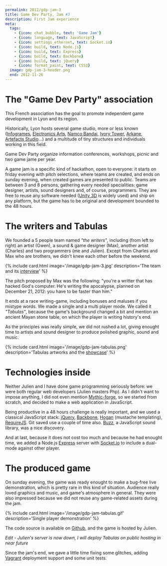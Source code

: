 ```yaml
---
permalink: 2012/gdp-jam-3
title: Game Dev Party, Jam #3
description: First Jam experience
meta:
  tags:
    - {icon: chat_bubble, text: 'Game Jam'}
    - {icon: language, text: JavaScript}
    - {icon: settings_ethernet, text: Socket.io}
    - {icon: build, text: Node.js}
    - {icon: build, text: Express}
    - {icon: build, text: Backbone}
    - {icon: build, text: jQuery}
    - {icon: format_paint, text: CSS3}
  image: gdp-jam-3-header.png
  end: 2012-11-26
---
```


# The "Game Dev Party" association

This French association has the goal to promote independent game development in Lyon and its region.

Historically, Lyon hosts several game studio, more or less known ([Infogrames][7], [Electronics Arts][3], [Namco Bandai][5], [Ivory Tower][2], [Arkane][4], [Artefacts Studio][6]...)
and a multitude of tiny structures and individuals working in this field.

Game Dev Party organize information conferences, workshops, picnic and two game jame per year.

A game jam is a specific kind of hackathon, open to everyone: it starts on friday evening with pitch selections, where teams are created, and ends on sunday evening, when created games are presented to public.
Teams are between 3 and 8 persons, gathering every needed specialities: game designer, artists, sound designers and, of course, programmers.
They are free to reuse any software needed ([Unity 3D][8] is widely used) and ship on any platform, but the game has to be original and development bounded to the 48 hours.

# The writers and Tabulas

We founded a 5 people team named *"the writers"*, including (from left to right) an artist (Gwen), a sound & game designer (Max), another artist (Charles) and two programmers (me and Julien).
Except from Charles and Max who are brothers, we didn't knew each other before the weekend.

{% include card.html image='/image/gdp-jam-3.jpg' description='The team and its [interview](http://gamedevparty.fr/gdpjam3-the-writers/)' %}

The pitch proposed by Max was the following: "you're a writter that has hacked God's computer. He's writing the apocalypse, planned on December 21, 2012: you have to be faster than him."

It ends at a race writing-game, including bonuses and maluses if you mistype words. We made a single and a multi player mode.
We called it *"Tabulas"*, because the game's background changed a bit and mention an ancient Mayan stone table, on which the player is writing history's end.

As the principles was really simple, we did not rushed a lot, giving enought time to artists and sound designer to produce polished graphic, sound and music.

{% include card.html image='/image/gdp-jam-tabulas.png' description='Tabulas artworks and the [showcase](http://gamedevparty.fr/showcase-tabulas/)' %}

# Technologies inside

Neither Julien and I have done game programming seriously before: we were both regular web developers (Julien masters Php).
As I didn't want to impose anything, I did not even mention [Mythic-forge][10], so we started from scratch, and decided to make a web application in JavaScript.

Being productive in a 48 hours challenge is really important, and we used a classical JavaScript stack: [jQuery][11], [Backbone][12], [Hogan][13] (mustache templating), [RequireJS][14].
Git saved use a couple of time also. [Buzz][15], a JavaScript sound library, was a nice discovery.

And at last, because it does not cost too much and because he had enought time, we added a Node.js [Express][9] server with [Socket.io][16] to include a dual-mode against other player.

# The produced game

On sunday evening, the game was ready enought to make a bug-free live demonstration, which is pretty rare in this kind of situation.
Audience really loved graphics and music, and game's atmosphere in general. They were also impressed because we did not reuse any game-related assets during the jam.

{% include card.html image='/image/gdp-jam-tabulas.gif' description='Single player demonstration' %}

The code source is available on [Github][17], and the game is hosted by Julien.

*Edit - Julien's server is now down, I will deploy Tabulas on public hosting in near future*

Since the jam's end, we gave a little time fixing some glitches, adding [Vagrant][18] deployment support and some unit tests.

[1]: http://gamedevparty.fr
[2]: http://www.ivory-tower.fr/
[3]: http://www.ea.com/fr/lyon
[4]: http://www.arkane-studios.com/uk/index.php
[5]: https://www.bandainamcoent.fr/
[6]: http://www.artefacts-studio.fr/
[7]: https://en.wikipedia.org/wiki/Infogrames_Entertainment,_SA
[8]: https://unity3d.com/
[9]: http://expressjs.com/
[10]: http://mythic-forge.com/
[11]: http://jquery.com/
[13]: http://backbonejs.org/
[12]: http://twitter.github.io/hogan.js/
[14]: http://requirejs.org/
[15]: http://buzz.jaysalvat.com/
[16]: http://socket.io/
[17]: https://github.com/jubianchi/gdpjam3
[18]: https://www.vagrantup.com/